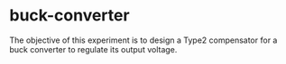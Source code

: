# buck-converter
The objective of this experiment is to design a Type2 compensator for a buck converter to regulate  its output voltage. 
